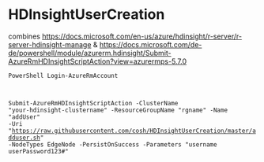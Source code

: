 # HDInsightUserCreation

combines https://docs.microsoft.com/en-us/azure/hdinsight/r-server/r-server-hdinsight-manage & https://docs.microsoft.com/de-de/powershell/module/azurerm.hdinsight/Submit-AzureRmHDInsightScriptAction?view=azurermps-5.7.0 

<code></code><code>PowerShell
Login-AzureRmAccount

Submit-AzureRmHDInsightScriptAction 
            -ClusterName "your-hdinsight-clustername" 
            -ResourceGroupName "rgname"
            -Name "addUser" 
            -Uri "https://raw.githubusercontent.com/cosh/HDInsightUserCreation/master/adduser.sh" 
            -NodeTypes EdgeNode 
            -PersistOnSuccess
            -Parameters "username userPassword123#"
</code><code></code>
